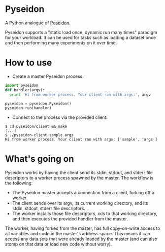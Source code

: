 # Pyseidon

A Python analogue of [Poseidon](https://github.com/stripe-ctf/poseidon).

Pyseidon supports a "static load once, dynamic run many times"
paradigm for your workload. It can be used for tasks such as loading a
dataset once and then performing many experiments on it over time.

# How to use

- Create a master Pyseidon process:

```python
import pyseidon
def handler(argv):
  print 'Hi from worker process. Your client ran with args:', argv

pyseidon = pyseidon.Pyseidon()
pyseidon.run(handler)
```

- Connect to the process via the provided client:

```shell
$ cd pyseidon/client && make
[...]
$ ./pyseidon-client sample args
Hi from worker process. Your client ran with args: ['sample', 'args']
```

# What's going on

Pyseidon works by having the client send its stdin, stdout, and stderr
file descriptors to a worker process spawned by the master. The
workflow is the following:

- The Pyseidon master accepts a connection from a client, forking off
  a worker.
- The client sends over its argv, its current working directory, and
  its stdin, stdout, stderr file descriptors.
- The worker installs those file descriptors, cds to that working
  directory, and then executes the provided handler from the master.

The worker, having forked from the master, has full copy-on-write
access to all variables and code in the master's address space. This
means it can access any data sets that were already loaded by the
master (and can also stomp on that data or load new code without
worry).

